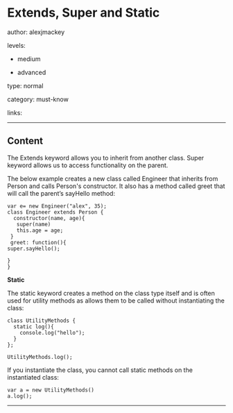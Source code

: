 # Extends, Super and Static
author: alexjmackey

levels:

  - medium

  - advanced

type: normal

category: must-know

links:

---
## Content

The Extends keyword allows you to inherit from another class. Super keyword allows us to access functionality on the parent.

The below example creates a new class called Engineer that inherits from Person and calls Person's constructor. It also has a method called greet that will call the parent’s sayHello method:

```
var e= new Engineer("alex", 35);
class Engineer extends Person {
  constructor(name, age){
   super(name)
   this.age = age;
 }
 greet: function(){
super.sayHello();

}
}
```

**Static**

The static keyword creates a method on the class type itself and is often used for utility methods as allows them to be called without instantiating the class:

```
class UtilityMethods {
  static log(){
 	console.log("hello");
  }
};

UtilityMethods.log();
```

If you instantiate the class, you cannot call static methods on the instantiated class:

```
var a = new UtilityMethods()
a.log();
```
---